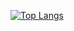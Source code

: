 [![Top Langs](https://github-readme-stats.vercel.app/api/top-langs/?username=underpostnet&theme=dark&layout=compact)](https://github.com/anuraghazra/github-readme-stats)

